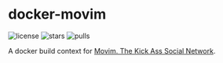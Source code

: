 # docker-movim
![license](https://img.shields.io/github/license/sesceu/movim.svg "license")
![stars](https://img.shields.io/docker/stars/sesceu/movim.svg "stars")
![pulls](https://img.shields.io/docker/pulls/sesceu/movim.svg "pulls")

A docker build context for [Movim. The Kick Ass Social Network](https://movim.eu/).
